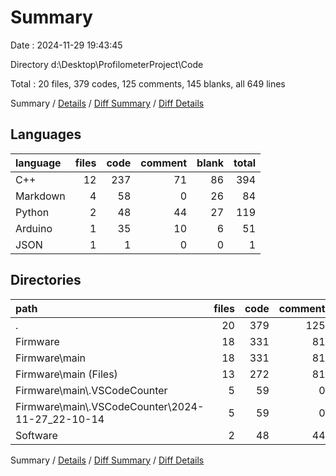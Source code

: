 # Summary

Date : 2024-11-29 19:43:45

Directory d:\\Desktop\\ProfilometerProject\\Code

Total : 20 files,  379 codes, 125 comments, 145 blanks, all 649 lines

Summary / [Details](details.md) / [Diff Summary](diff.md) / [Diff Details](diff-details.md)

## Languages
| language | files | code | comment | blank | total |
| :--- | ---: | ---: | ---: | ---: | ---: |
| C++ | 12 | 237 | 71 | 86 | 394 |
| Markdown | 4 | 58 | 0 | 26 | 84 |
| Python | 2 | 48 | 44 | 27 | 119 |
| Arduino | 1 | 35 | 10 | 6 | 51 |
| JSON | 1 | 1 | 0 | 0 | 1 |

## Directories
| path | files | code | comment | blank | total |
| :--- | ---: | ---: | ---: | ---: | ---: |
| . | 20 | 379 | 125 | 145 | 649 |
| Firmware | 18 | 331 | 81 | 118 | 530 |
| Firmware\\main | 18 | 331 | 81 | 118 | 530 |
| Firmware\\main (Files) | 13 | 272 | 81 | 92 | 445 |
| Firmware\\main\\.VSCodeCounter | 5 | 59 | 0 | 26 | 85 |
| Firmware\\main\\.VSCodeCounter\\2024-11-27_22-10-14 | 5 | 59 | 0 | 26 | 85 |
| Software | 2 | 48 | 44 | 27 | 119 |

Summary / [Details](details.md) / [Diff Summary](diff.md) / [Diff Details](diff-details.md)